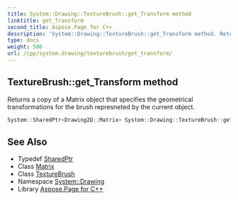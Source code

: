 ```yaml
---
title: System::Drawing::TextureBrush::get_Transform method
linktitle: get_Transform
second_title: Aspose.Page for C++
description: 'System::Drawing::TextureBrush::get_Transform method. Returns a copy of a Matrix object that specifies the geometrical transformations for the brush represneted by the current object in C++.'
type: docs
weight: 500
url: /cpp/system.drawing/texturebrush/get_transform/
---
```

## TextureBrush::get_Transform method


Returns a copy of a Matrix object that specifies the geometrical transformations for the brush represneted by the current object.

```cpp
System::SharedPtr<Drawing2D::Matrix> System::Drawing::TextureBrush::get_Transform()
```

## See Also

* Typedef [SharedPtr](../../../system/sharedptr/)
* Class [Matrix](../../../system.drawing.drawing2d/matrix/)
* Class [TextureBrush](../)
* Namespace [System::Drawing](../../)
* Library [Aspose.Page for C++](../../../)
